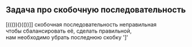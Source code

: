 ## Задача про скобочную последовательность

[((())()(())]]
скобочная последовательность неправильная<br>
чтобы сбалансировать её, сделать правильной,<br >
нам необходимо убрать последнюю скобку ']'
